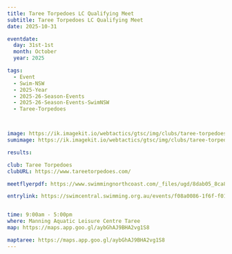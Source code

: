 ```yaml
---
title: Taree Torpedoes LC Qualifying Meet
subtitle: Taree Torpedoes LC Qualifying Meet
date: 2025-10-31

eventdate:
  day: 31st-1st
  month: October
  year: 2025

tags:
  - Event
  - Swim-NSW
  - 2025-Year
  - 2025-26-Season-Events
  - 2025-26-Season-Events-SwimNSW
  - Taree-Torpedoes



image: https://ik.imagekit.io/webtactics/gtsc/img/clubs/taree-torpedoes-600x400.jpg
sumimage: https://ik.imagekit.io/webtactics/gtsc/img/clubs/taree-torpedoes-400x600.jpg

results: 

club: Taree Torpedoes
clubURL: https://www.tareetorpedoes.com/

meetflyerpdf: https://www.swimmingnorthcoast.com/_files/ugd/8dab05_8ca8fe353ee14d1ab67791f2659bbc35.pdf

entrylink: https://swimcentral.swimming.org.au/events/f08a0086-1f6f-f011-b4cd-6045bde6fb1f/detail


time: 9:00am - 5:00pm
where: Manning Aquatic Leisure Centre Taree
map: https://maps.app.goo.gl/aybGhAJ9BHA2vg1S8

maptaree: https://maps.app.goo.gl/aybGhAJ9BHA2vg1S8
---
```





